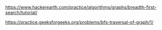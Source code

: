 https://www.hackerearth.com/practice/algorithms/graphs/breadth-first-search/tutorial/

https://practice.geeksforgeeks.org/problems/bfs-traversal-of-graph/1/
